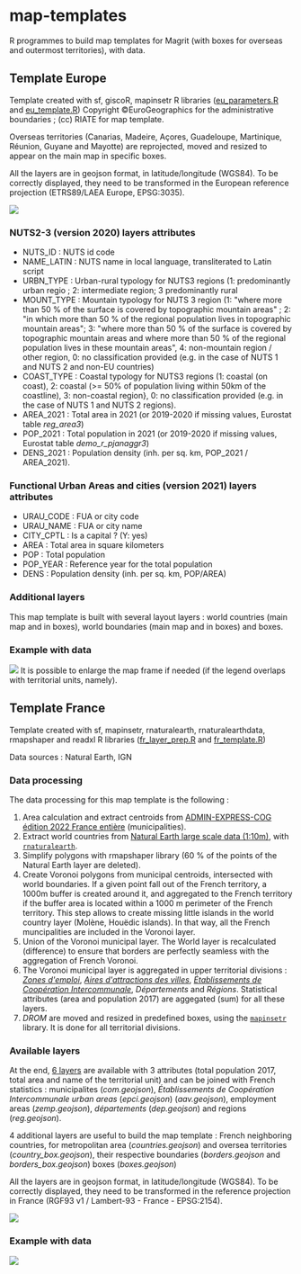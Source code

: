 # map-templates

R programmes to build map templates for Magrit (with boxes for overseas and outermost territories), with data. 


## Template Europe

Template created with sf, giscoR, mapinsetr R libraries ([eu_parameters.R](https://github.com/riatelab/map-templates/blob/main/eu_parameters.R) and [eu_template.R](https://github.com/riatelab/map-templates/blob/main/eu_template.R))
Copyright ©EuroGeographics for the administrative boundaries ; (cc) RIATE for map template.

Overseas territories (Canarias, Madeire, Açores, Guadeloupe, Martinique, Réunion, Guyane and Mayotte) are reprojected, moved and resized to appear on the main map in specific boxes. 

All the layers are in geojson format, in latitude/longitude (WGS84). To be correctly displayed, they need to be transformed in the European reference projection (ETRS89/LAEA Europe, EPSG:3035).

![](output/magrit_proj/magrit_europe.png)

### NUTS2-3 (version 2020) layers attributes

- NUTS_ID : NUTS id code
- NAME_LATIN : NUTS name in local language, transliterated to Latin script
- URBN_TYPE : Urban-rural typology for NUTS3 regions (1: predominantly urban regio ; 2: intermediate region; 3 predominantly rural
- MOUNT_TYPE : Mountain typology for NUTS 3 region (1: "where more than 50 % of the surface is covered by topographic mountain areas" ; 2: "in which more than 50 % of the regional population lives in topographic mountain areas"; 
3: "where more than 50 % of the surface is covered by topographic mountain areas and where more than 50 % of the regional population lives in these mountain areas", 4: non-mountain region / other region, 0: no classification provided (e.g. in the case of NUTS 1 and NUTS 2 and non-EU countries)
- COAST_TYPE : Coastal typology for NUTS3 regions (1: coastal (on coast), 2: coastal (>= 50% of population living within 50km of the coastline), 3: non-coastal region}, 0: no classification provided (e.g. in the case of NUTS 1 and NUTS 2 regions).
- AREA_2021 : Total area in 2021 (or 2019-2020 if missing values, Eurostat table *reg_area3*)
- POP_2021 : Total population in 2021 (or 2019-2020 if missing values, Eurostat table *demo_r_pjanaggr3*)
- DENS_2021 : Population density (inh. per sq. km, POP_2021 / AREA_2021). 

### Functional Urban Areas and cities (version 2021) layers attributes

- URAU_CODE : FUA or city code
- URAU_NAME : FUA or city name
- CITY_CPTL : Is a capital ? (Y: yes)
- AREA : Total area in square kilometers
- POP : Total population
- POP_YEAR : Reference year for the total population
- DENS : Population density (inh. per sq. km, POP/AREA)


### Additional layers

This map template is built with several layout layers : world countries (main map and in boxes), world boundaries (main map and in boxes) and boxes. 

### Example with data

![](output/magrit_proj/magrit_europe_ex.png)
It is possible to enlarge the map frame if needed (if the legend overlaps with territorial units, namely).


## Template France

Template created with sf, mapinsetr, rnaturalearth, rnaturalearthdata, rmapshaper and readxl R libraries ([fr_layer_prep.R](https://github.com/riatelab/map-templates/blob/main/fr_layer_prep.R) and [fr_template.R](https://github.com/riatelab/map-templates/blob/main/fr_layer_prep.R))

Data sources : Natural Earth, IGN


### Data processing
The data processing for this map template is the following :

1. Area calculation and extract centroids from [ADMIN-EXPRESS-COG édition 2022 France entière](https://geoservices.ign.fr/adminexpress) (municipalities). 
2. Extract world countries from [Natural Earth large scale data (1:10m)](https://www.naturalearthdata.com/downloads/), with [`rnaturalearth`](https://cran.r-project.org/web/packages/rnaturalearth/index.html).
3. Simplify polygons with rmapshaper library (60 % of the points of the Natural Earth layer are deleted).
4. Create Voronoi polygons from municipal centroids, intersected with world boundaries. If a given point fall out of the French territory, a 1000m buffer is created around it, and aggregated to the French territory if the buffer area is located within a 1000 m perimeter of the French territory. This step allows to create missing little islands in the world country layer (Molène, Houëdic islands). In that way, all the French muncipalities are included in the Voronoi layer.
5. Union of the Voronoi municipal layer. The World layer is recalculated (difference) to ensure that borders are perfectly seamless with the aggregation of French Voronoi. 
6. The Voronoi municipal layer is aggregated in upper territorial divisions : *[Zones d'emploi](https://www.insee.fr/fr/information/4652957)*, *[Aires d'attractions des villes](https://www.insee.fr/fr/information/4803954)*, *[Établissements de Coopération Intercommunale](https://www.insee.fr/fr/information/2510634)*, *Départements* and *Régions*. Statistical attributes (area and population 2017) are aggegated (sum) for all these layers. 
7. *DROM* are moved and resized in predefined boxes, using the [`mapinsetr`](https://github.com/riatelab/mapinsetr) library. It is done for all territorial divisions. 


### Available layers

At the end, [6 layers](https://github.com/riatelab/map-templates/tree/main/output/france) are available with 3 attributes (total population 2017, total area and name of the territorial unit) and can be joined with French statistics : municipalites (*com.geojson*), *Établissements de Coopération Intercommunale urban areas* (*epci.geojson*) (*aav.geojson*), employment areas (*zemp.geojson*), *départements* (*dep.geojson*) and regions (*reg.geojson*). 

4 additional layers are useful to build the map template : French neighboring countries, for metropolitan area (*countries.geojson*) and oversea territories (*country_box.geojson*), their respective boundaries (*borders.geojson* and *borders_box.geojson*) boxes (*boxes.geojson*) 

All the layers are in geojson format, in latitude/longitude (WGS84). To be correctly displayed, they need to be transformed in the reference projection in France (RGF93 v1 / Lambert-93 - France - EPSG:2154).

![](output/magrit_proj/magrit_france.png)

### Example with data

![](output/magrit_proj/magrit_france_ex.png)